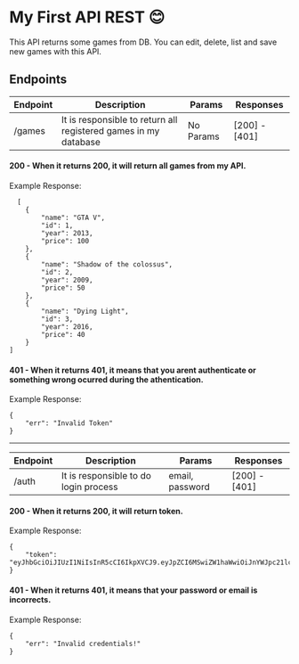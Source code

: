 # My First API REST 😊
This API returns some games from DB. You can edit, delete, list and save new games with this API.
## Endpoints
| Endpoint |Description | Params |  Responses |
|----------|----------|-------|-----------|
| /games   | It is responsible to return all registered games in my database  | No Params | [200] - [401]

#### 200 - When it returns 200, it will return all games from my API.
Example Response:
```
  [
	{
		"name": "GTA V",
		"id": 1,
		"year": 2013,
		"price": 100
	},
	{
		"name": "Shadow of the colossus",
		"id": 2,
		"year": 2009,
		"price": 50
	},
	{
		"name": "Dying Light",
		"id": 3,
		"year": 2016,
		"price": 40
	}
]
```

#### 401 - When it returns 401, it means that you arent authenticate or something wrong ocurred during the athentication.
Example Response:
```
{
	"err": "Invalid Token"
}
```
--------
| Endpoint |Description | Params |  Responses |
|----------|----------|-------|-----------|
| /auth   | It is responsible to do login process  | email, password | [200] - [401]

#### 200 - When it returns 200, it will return token.
Example Response:
```
{
	"token": "eyJhbGciOiJIUzI1NiIsInR5cCI6IkpXVCJ9.eyJpZCI6MSwiZW1haWwiOiJnYWJpc21lcmlnb0BnbWFpbC5jb20iLCJpYXQiOjE2NDYwOTIzNDksImV4cCI6MTY0NjI2NTE0OX0.i5Jdjdy2PDdhzvo3FTtVbBVGTNaGj3KiqTzhy1dtMcs"
}
```
#### 401 - When it returns 401, it means that your password or email is incorrects.
Example Response:
```
{
	"err": "Invalid credentials!"
}
```
